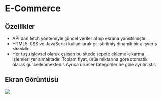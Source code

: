 ﻿<h1> E-Commerce </h1>

<h2>Özellikler</h2>

- API'dan fetch yöntemiyle güncel veriler alınıp ekrana yansıtılmıştır.
- HTML5, CSS ve JavaScript kullanılarak geliştirilmiş dinamik bir alışveriş sitesidir.
- Her tuşu işlevsel olarak çalışan bu sitede sepete ekleme-çıkarma işlemleri yer almaktadır. Toplam fiyat, ürün miktarına göre otomatik olarak güncellenmektedir. Ayrıca ürünler kategorilerine göre ayrılmıştır.

<h2>Ekran Görüntüsü</h2>

![](ekran.gif)
